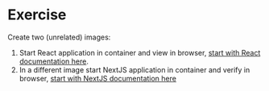 # Exercise

Create two (unrelated) images:

1. Start React application in container and view in browser, [start with React documentation here](https://reactjs.org/docs/create-a-new-react-app.html).
2. In a different image start NextJS application in container and verify in browser, [start with NextJS documentation here](https://nextjs.org/docs)
